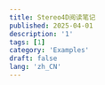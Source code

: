 ```yaml
---
title: Stereo4D阅读笔记
published: 2025-04-01
description: '1'
tags: [1]
category: 'Examples'
draft: false 
lang: 'zh_CN'
---
```

